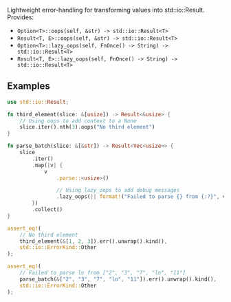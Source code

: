 Lightweight error-handling for transforming values into std::io::Result. Provides:

- `Option<T>::oops(self, &str) -> std::io::Result<T>`
- `Result<T, E>::oops(self, &str) -> std::io::Result<T>`
- `Option<T>::lazy_oops(self, FnOnce() -> String) -> std::io::Result<T>`
- `Result<T, E>::lazy_oops(self, FnOnce() -> String) -> std::io::Result<T>`

## Examples

```rust
use std::io::Result;

fn third_element(slice: &[usize]) -> Result<&usize> {
    // Using oops to add context to a None
    slice.iter().nth(3).oops("No third element")
}

fn parse_batch(slice: &[&str]) -> Result<Vec<usize>> {
    slice
        .iter()
        .map(|v| {
            v
                .parse::<usize>()

                // Using lazy_oops to add debug messages
                .lazy_oops(|| format!("Failed to parse {} from {:?}", v, slice))
        })
        .collect()
}

assert_eq!(
    // No third element
    third_element(&[1, 2, 3]).err().unwrap().kind(),
    std::io::ErrorKind::Other
);

assert_eq!(
    // Failed to parse lo from ["2", "3", "7", "lo", "11"]
    parse_batch(&["2", "3", "7", "lo", "11"]).err().unwrap().kind(),
    std::io::ErrorKind::Other
);
```
